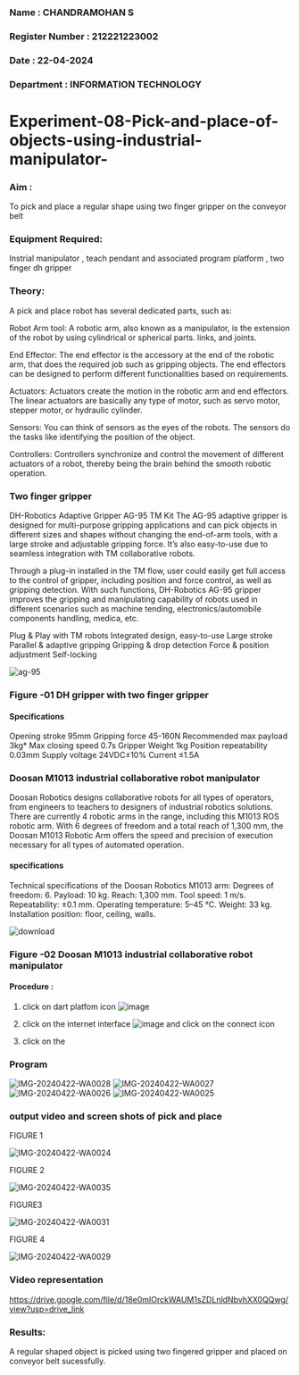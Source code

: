### Name : CHANDRAMOHAN S
### Register Number : 212221223002
### Date : 22-04-2024
### Department : INFORMATION TECHNOLOGY
# Experiment-08-Pick-and-place-of-objects-using-industrial-manipulator-

### Aim :
To pick and place a regular shape using two finger gripper on the conveyor belt 
### Equipment Required: 
Instrial manipulator , teach pendant and associated program platform , two finger dh gripper 
      
### Theory: 

A pick and place robot has several dedicated parts, such as:

Robot Arm tool: A robotic arm, also known as a manipulator, is the extension of the robot by using cylindrical or spherical parts. links, and joints.

End Effector: The end effector is the accessory at the end of the robotic arm, that does the required job such as gripping objects. The end effectors can be designed to perform different functionalities based on requirements.

Actuators: Actuators create the motion in the robotic arm and end effectors. The linear actuators are basically any type of motor, such as servo motor, stepper motor, or hydraulic cylinder.

Sensors: You can think of sensors as the eyes of the robots. The sensors do the tasks like identifying the position of the object.

Controllers: Controllers synchronize and control the movement of different actuators of a robot, thereby being the brain behind the smooth robotic operation.


### Two finger gripper 

DH-Robotics
Adaptive Gripper AG-95 TM Kit
The AG-95 adaptive gripper is designed for multi-purpose gripping applications and can pick objects in different sizes and shapes without changing the end-of-arm tools, with a large stroke and adjustable gripping force. It’s also easy-to-use due to seamless integration with TM collaborative robots.

Through a plug-in installed in the TM flow, user could easily get full access to the control of gripper, including position and force control, as well as gripping detection. With such functions, DH-Robotics AG-95 gripper improves the gripping and manipulating capability of robots used in different scenarios such as machine tending, electronics/automobile components handling, medica, etc.

Plug & Play with TM robots
Integrated design, easy-to-use
Large stroke
Parallel & adaptive gripping
Gripping & drop detection
Force & position adjustment
Self-locking

![ag-95](https://user-images.githubusercontent.com/36288975/201618444-9b5a4749-9663-464d-814b-170217763a76.png)
### Figure -01 DH gripper with two finger gripper 

#### Specifications

Opening stroke	95mm
Gripping force 	45-160N
Recommended max payload	3kg*
Max closing speed	0.7s
Gripper Weight	1kg
Position repeatability	0.03mm
Supply voltage	24VDC±10%
Current	≤1.5A



### Doosan M1013 industrial collaborative robot manipulator 
Doosan Robotics designs collaborative robots for all types of operators, from engineers to teachers to designers of industrial robotics solutions. There are currently 4 robotic arms in the range, including this M1013 ROS robotic arm. With 6 degrees of freedom and a total reach of 1,300 mm, the Doosan M1013 Robotic Arm offers the speed and precision of execution necessary for all types of automated operation.

#### specifications 
Technical specifications of the Doosan Robotics M1013 arm:
Degrees of freedom: 6.
Payload: 10 kg.
Reach: 1,300 mm.
Tool speed: 1 m/s.
Repeatability: ±0.1 mm.
Operating temperature: 5–45 °C.
Weight: 33 kg.
Installation position: floor, ceiling, walls.



![download](https://user-images.githubusercontent.com/36288975/201624230-89cc83ff-cecd-49ea-84c6-c67066e9d157.jpg)

### Figure -02 Doosan M1013 industrial collaborative robot manipulator 

#### Procedure : 

1. click on dart platfom icon ![image](https://user-images.githubusercontent.com/36288975/201621038-f1248586-5c20-40fd-8a74-68c7d8b44939.png)
2. click on the internet interface 
![image](https://user-images.githubusercontent.com/36288975/201621235-3b8b46a9-3c19-4207-9ea2-6a7954eb6135.png)
and click on the connect icon 

3. click on the 






### Program


![IMG-20240422-WA0028](https://github.com/Prajin19/Experiment-08-Pick-and-place-of-objects-using-industrial-manipulator-/assets/144979377/e9a444ff-5190-4031-8601-e66ee8d92b42)
![IMG-20240422-WA0027](https://github.com/Prajin19/Experiment-08-Pick-and-place-of-objects-using-industrial-manipulator-/assets/144979377/c6a70af2-6d23-43e5-aba7-f37057c19d8f)
![IMG-20240422-WA0026](https://github.com/Prajin19/Experiment-08-Pick-and-place-of-objects-using-industrial-manipulator-/assets/144979377/f0c56193-8ca0-40ab-a194-12b93cbd41f1)
![IMG-20240422-WA0025](https://github.com/Prajin19/Experiment-08-Pick-and-place-of-objects-using-industrial-manipulator-/assets/144979377/b5b7a18c-429e-4561-98bb-a055c61cb373)












### output video and screen shots of pick and place 
FIGURE 1

![IMG-20240422-WA0024](https://github.com/Prajin19/Experiment-08-Pick-and-place-of-objects-using-industrial-manipulator-/assets/144979377/2a5be189-1f3d-4f19-8c9c-c15ed167637e)

FIGURE 2

![IMG-20240422-WA0035](https://github.com/Prajin19/Experiment-08-Pick-and-place-of-objects-using-industrial-manipulator-/assets/144979377/39897c90-4a30-4515-aaea-fe5251f62107)

FIGURE3

![IMG-20240422-WA0031](https://github.com/Prajin19/Experiment-08-Pick-and-place-of-objects-using-industrial-manipulator-/assets/144979377/923399ea-b34e-4376-a327-9e5f615ff097)

FIGURE 4

![IMG-20240422-WA0029](https://github.com/Prajin19/Experiment-08-Pick-and-place-of-objects-using-industrial-manipulator-/assets/144979377/71d9fd43-7d49-4908-b224-4bef4ec24acd)


### Video representation

https://drive.google.com/file/d/18e0mIOrckWAUM1sZDLnldNbvhXX0QQwg/view?usp=drive_link









### Results: 
A regular shaped object is picked using two fingered gripper and placed on conveyor belt sucessfully.






